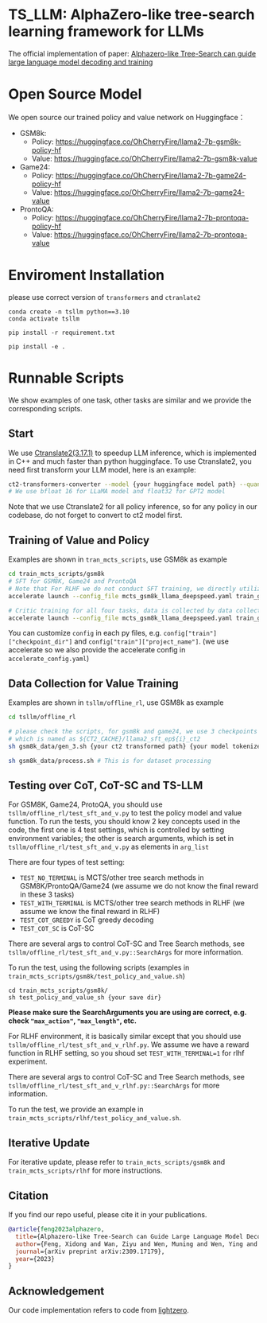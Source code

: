 # TS_LLM: AlphaZero-like tree-search learning framework for LLMs 
The official implementation of paper: [Alphazero-like Tree-Search can guide large language model decoding and training](https://arxiv.org/pdf/2309.17179.pdf)

# Open Source Model
We open source our trained policy and value network on Huggingface：

* GSM8k:
  - Policy: https://huggingface.co/OhCherryFire/llama2-7b-gsm8k-policy-hf
  - Value: https://huggingface.co/OhCherryFire/llama2-7b-gsm8k-value
* Game24:
	- Policy: https://huggingface.co/OhCherryFire/llama2-7b-game24-policy-hf
	- Value: https://huggingface.co/OhCherryFire/llama2-7b-game24-value
* ProntoQA:
	- Policy: https://huggingface.co/OhCherryFire/llama2-7b-prontoqa-policy-hf
	- Value: https://huggingface.co/OhCherryFire/llama2-7b-prontoqa-value

# Enviroment Installation
please use correct version of `transformers` and `ctranlate2`
```
conda create -n tsllm python==3.10
conda activate tsllm

pip install -r requirement.txt

pip install -e .
```


# Runnable Scripts
We show examples of one task, other tasks are similar and we provide the corresponding scripts.

## Start
We use [Ctranslate2(3.17.1)](https://github.com/OpenNMT/CTranslate2) to speedup LLM inference, which is implemented in C++ and much faster than python huggingface. To use Ctranslate2, you need first transform your LLM model, here is an example:
```bash
ct2-transformers-converter --model {your huggingface model path} --quantization bfloat16 --output_dir {your ct2_cache target path}
# We use bfloat 16 for LLaMA model and float32 for GPT2 model
```

Note that we use Ctranslate2 for all policy inference, so for any policy in our codebase, do not forget to convert to ct2 model first.

## Training of Value and Policy
Examples are shown in `tran_mcts_scripts`, use GSM8k as example
```bash
cd train_mcts_scripts/gsm8k
# SFT for GSM8K, Game24 and ProntoQA
# Note that For RLHF we do not conduct SFT training, we directly utilize vicgalle/gpt2-open-instruct-v1.
accelerate launch --config_file mcts_gsm8k_llama_deepspeed.yaml train_gsm8k_sft.py 

# Critic training for all four tasks, data is collected by data collection section.
accelerate launch --config_file mcts_gsm8k_llama_deepspeed.yaml train_gsm8k_critic.py
```
You can customize `config` in each py files, e.g. `config["train"]["checkpoint_dir"]` and `config["train"]["project_name"]`. (we use accelerate so we also provide the accelerate config in `accelerate_config.yaml`)

## Data Collection for Value Training
Examples are shown in `tsllm/offline_rl`, use GSM8k as example 

```bash
cd tsllm/offline_rl

# please check the scripts, for gsm8k and game24, we use 3 checkpoints to rollout data
# which is named as ${CT2_CACHE}/llama2_sft_ep${i}_ct2
sh gsm8k_data/gen_3.sh {your ct2 transformed path} {your model tokenizer path} # This is for dataset generation

sh gsm8k_data/process.sh # This is for dataset processing
```

## Testing over CoT, CoT-SC and TS-LLM
For GSM8K, Game24, ProtoQA, you should use `tsllm/offline_rl/test_sft_and_v.py` to test the policy model and value function.
To run the tests, you should know 2 key concepts used in the code, the first one is 4 test settings, which is controlled by setting environment variables; the other is search arguments, which is set in `tsllm/offline_rl/test_sft_and_v.py` as elements in `arg_list`

There are four types of test setting:
- `TEST_NO_TERMINAL` is MCTS/other tree search methods in GSM8K/ProntoQA/Game24 (we assume we do not know the final reward in these 3 tasks)
- `TEST_WITH_TERMINAL` is MCTS/other tree search methods in RLHF (we assume we know the final reward in RLHF)
- `TEST_COT_GREEDY` is CoT greedy decoding
- `TEST_COT_SC` is CoT-SC

There are several args to control CoT-SC and Tree Search methods, see `tsllm/offline_rl/test_sft_and_v.py::SearchArgs` for more information.

To run the test, using the following scripts (examples in `train_mcts_scripts/gsm8k/test_policy_and_value.sh`)
```
cd train_mcts_scripts/gsm8k/
sh test_policy_and_value_sh {your save dir}
```

**Please make sure the SearchArguments you are using are correct, e.g. check `"max_action"`, `"max_length"`, etc.**


For RLHF environment, it is basically similar except that you should use `tsllm/offline_rl/test_sft_and_v_rlhf.py`. We assume we have a reward function in RLHF setting, so you shoud set `TEST_WITH_TERMINAL=1` for rlhf experiment. 

There are several args to control CoT-SC and Tree Search methods, see `tsllm/offline_rl/test_sft_and_v_rlhf.py::SearchArgs` for more information.

To run the test, we provide an example in `train_mcts_scripts/rlhf/test_policy_and_value.sh`.

## Iterative Update
For iterative update, please refer to `train_mcts_scripts/gsm8k` and `train_mcts_scripts/rlhf` for more instructions.

## Citation
If you find our repo useful, please cite it in your publications.

```bibtex
@article{feng2023alphazero,
  title={Alphazero-like Tree-Search can Guide Large Language Model Decoding and Training},
  author={Feng, Xidong and Wan, Ziyu and Wen, Muning and Wen, Ying and Zhang, Weinan and Wang, Jun},
  journal={arXiv preprint arXiv:2309.17179},
  year={2023}
}
```

## Acknowledgement
Our code implementation refers to code from [lightzero](https://github.com/opendilab/LightZero).

